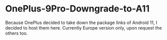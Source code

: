 # OnePlus-9Pro-Downgrade-to-A11
Because OnePlus decided to take down the package links of Android 11, I decided to host them here. Currently Europe version only, upon request the others too. 
